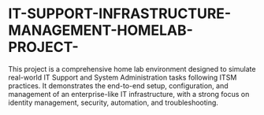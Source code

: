 # IT-SUPPORT-INFRASTRUCTURE-MANAGEMENT-HOMELAB-PROJECT-
This project is a comprehensive home lab environment designed to simulate real-world IT Support and System Administration tasks following ITSM practices. It demonstrates the end-to-end setup, configuration, and management of an enterprise-like IT infrastructure, with a strong focus on identity management, security, automation, and troubleshooting.

